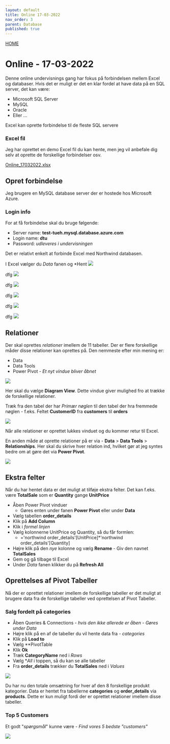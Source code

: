 ```yaml
---
layout: default
title: Online 17-03-2022
nav_order: 3
parent: Database
published: true
---
```

[HOME](../README.md)

# Online - 17-03-2022
Denne online undervisnings gang har fokus på forbindelsen mellem Excel og databaser. Hvis det er muligt er det en klar fordel at have data på en SQL server, det kan være:

- Microsoft SQL Server
- MySQL
- Oracle
- Eller ...

Excel kan oprette forbindelse til de fleste SQL servere

[](./image/Excel_Database_0.jpg)

### Excel fil
Jeg har oprettet en demo Excel fil du kan hente, men jeg vil anbefale dig selv at oprette de forskellige forbindelser osv.

[Online_17032022.xlsx](../filer/Online_17032022.xlsx)

## Opret forbindelse
Jeg brugere en MySQL database server der er hostede hos Microsoft Azure.

### Login info
For at få forbindelse skal du bruge følgende:

- Server name: **test-tueh.mysql.database.azure.com**
- Login name: **dtu**
- Password: *udleveres i undervisningen*

Det er relativt enkelt at forbinde Excel med Northwind databasen.

I Excel vælger du *Data* fanen og *Hent
![](./image/Excel_Database_1.jpg)

dfg
![](./image/Excel_Database_2.jpg)

dfg
![](./image/Excel_Database_3.jpg)

dfg
![](./image/Excel_Database_4.jpg)

dfg
![](./image/Excel_Database_5.jpg)

dfg
![](./image/Excel_Database_6.jpg)

## Relationer
Der skal oprettes *relationer* imellem de 11 tabeller. Der er flere forskellige måder disse relationer kan oprettes på. Den nemmeste efter min mening er:

- Data
- Data Tools
- Power Pivot - *Et nyt vindue bliver åbnet*

![](./image/Excel_Database_7.jpg)

Her skal du vælge **Diagram View**. Dette vindue giver mulighed fro at trække de forskellige relationer.

Træk fra den tabel der har *Primær nøglen* til den tabel der hra fremmede nøglen - f.eks. Feltet **CustomerID** fra **customers** til **orders**

![](./image/Excel_Database_8.jpg)

Når alle relationer er oprettet lukkes vinduet og du kommer retur til Excel.

En anden måde at oprette relationer på er via - **Data** > **Data Tools** > **Relationships**. Her skal du skrive hver relation ind, hvilket gør at jeg syntes bedre om at gøre det via **Power Pivot**.

![](./image/Excel_Database_9.jpg)

## Ekstra felter
Når du har hentet data er det muligt at tilføje ekstra felter. Det kan f.eks. være **TotalSale** som er **Quantity** gange **UnitPrice**

- Åben Power Pivot vinduer
    - Gøres enten under fanen **Power Pivot** eller under **Data**
- Vælg tabellen **order_details**
- Klik på **Add Column**
- Klik i *formel linjen*
- Vælg kolonnerne UnitPrice og Quantity, så du får formlen:
    - ='northwind order_details'[UnitPrice]*'northwind order_details'[Quantity]
- Højre klik på den *nye* kolonne og vælg **Rename** - Giv den navnet **TotalSales**
- Gem og gå tilbage til Excel
- Under *Data* fanen klikker du på **Refresh All**

## Oprettelses af Pivot Tabeller
Nå der er oprettet relationer imellem de forskellige tabeller er det muligt at brugere data fra de forskellige tabeller ved oprettelsen af Pivot Tabeller.


### Salg fordelt på categories
- Åben Queries & Connections - *hvis den ikke allerede er åben - Gøres under Data*
- Højre klik på en af de tabeller du vil hente data fra - *categories*
- Klik på **Load to**
- Vælg **PivotTable
- Klik **Ok**
- Træk **CategoryName** ned i *Rows*
- Vælg **All* i toppen, så du kan se alle tabeller
- Fra **order_details** trækker du **TotalSales** ned i *Values*

![](./image/Excel_Database_10.jpg)

Du har nu den totale omsætning for hver af den 8 forskellige produkt kategorier. Data er hentet fra tabellerne **categories** og **order_details** via **products**. Dette er kun muligt fordi der er oprettet relationer imellem disse tabeller.

### Top 5 Customers
Et godt "*spørgsmål*" kunne være - *Find vores 5 bedste "customers"*

![](./image/Excel_Database_11.jpg)




